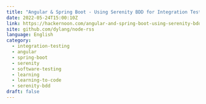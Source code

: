 ```yaml
---
title: "Angular & Spring Boot - Using Serenity BDD for Integration Testing "
date: 2022-05-24T15:00:10Z
link: https://hackernoon.com/angular-and-spring-boot-using-serenity-bdd-for-integration-testing?source=rss&utm_medium=RSS&utm_source=news.12bit.vn
site: github.com/dylang/node-rss
language: English
category:
  - integration-testing
  - angular
  - spring-boot
  - serenity
  - software-testing
  - learning
  - learning-to-code
  - serenity-bdd
draft: false
---
```

